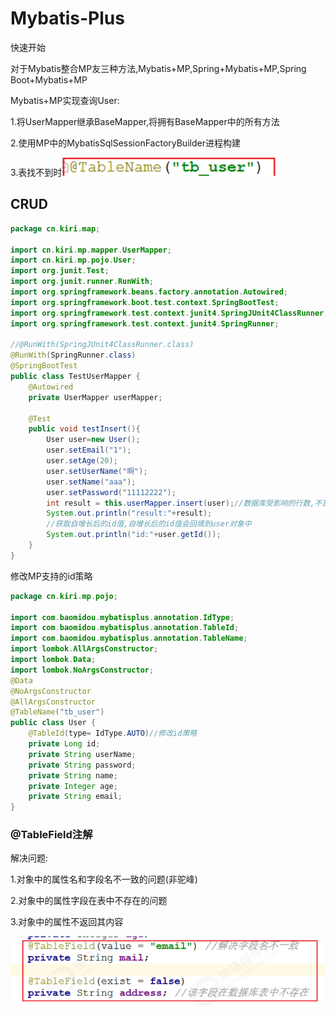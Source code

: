# Mybatis-Plus

快速开始

对于Mybatis整合MP友三种方法,Mybatis+MP,Spring+Mybatis+MP,Spring Boot+Mybatis+MP

Mybatis+MP实现查询User:

1.将UserMapper继承BaseMapper,将拥有BaseMapper中的所有方法

2.使用MP中的MybatisSqlSessionFactoryBuilder进程构建

3.表找不到时![image-20220325235541764](Mybatis-Plus.assets/image-20220325235541764.png)

## CRUD

```java
package cn.kiri.map;

import cn.kiri.mp.mapper.UserMapper;
import cn.kiri.mp.pojo.User;
import org.junit.Test;
import org.junit.runner.RunWith;
import org.springframework.beans.factory.annotation.Autowired;
import org.springframework.boot.test.context.SpringBootTest;
import org.springframework.test.context.junit4.SpringJUnit4ClassRunner;
import org.springframework.test.context.junit4.SpringRunner;

//@RunWith(SpringJUnit4ClassRunner.class)
@RunWith(SpringRunner.class)
@SpringBootTest
public class TestUserMapper {
    @Autowired
    private UserMapper userMapper;

    @Test
    public void testInsert(){
        User user=new User();
        user.setEmail("1");
        user.setAge(20);
        user.setUserName("啊");
        user.setName("aaa");
        user.setPassword("11112222");
        int result = this.userMapper.insert(user);//数据库受影响的行数,不是自增长后的id
        System.out.println("result:"+result);
        //获取自增长后的id值,自增长后的id值会回填到user对象中
        System.out.println("id:"+user.getId());
    }
}
```

修改MP支持的id策略

```java
package cn.kiri.mp.pojo;

import com.baomidou.mybatisplus.annotation.IdType;
import com.baomidou.mybatisplus.annotation.TableId;
import com.baomidou.mybatisplus.annotation.TableName;
import lombok.AllArgsConstructor;
import lombok.Data;
import lombok.NoArgsConstructor;
@Data
@NoArgsConstructor
@AllArgsConstructor
@TableName("tb_user")
public class User {
    @TableId(type= IdType.AUTO)//修改id策略
    private Long id;
    private String userName;
    private String password;
    private String name;
    private Integer age;
    private String email;
}
```

### @TableField注解

解决问题:

1.对象中的属性名和字段名不一致的问题(非驼峰)

2.对象中的属性字段在表中不存在的问题

3.对象中的属性不返回其内容

![image-20220327092312084](Mybatis-Plus.assets/image-20220327092312084.png)